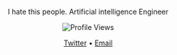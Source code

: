 

<p align="center">
I hate this people.
Artificial intelligence Engineer
</p>
<p align="center">
  <img src="https://moe-counter.glitch.me/get/@:luc1k1?theme=rule34" alt="Profile Views"/>
</p>


<p align="center">
  <a href="https://twitter.com/strangertao">Twitter</a> • <a href="mailto:leroyceo@yahoo.com">Email</a>
</p>
